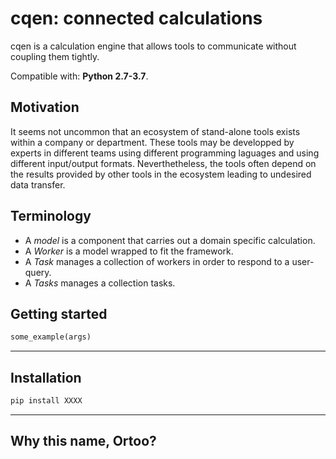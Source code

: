 ﻿# cqen: connected calculations  

cqen is a calculation engine that allows tools to communicate without coupling them tightly.

Compatible with: __Python 2.7-3.7__.

## Motivation
It seems not uncommon that an ecosystem of stand-alone tools exists within a company or department. These tools may be developped by experts in different teams using different programming laguages and using different input/output formats. Neverthetheless, the tools often depend on the results provided by other tools in the ecosystem leading to undesired data transfer.


## Terminology

- A _model_ is a component that carries out a domain specific calculation.
- A _Worker_ is a model wrapped to fit the framework.
- A _Task_ manages a collection of workers in order to respond to a user-query. 
- A _Tasks_ manages a collection tasks.

## Getting started

```python
some_example(args)
```


------------------


## Installation

```sh
pip install XXXX
```

------------------
## Why this name, Ortoo?



